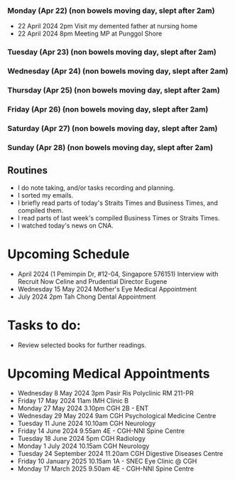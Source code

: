 ### Monday (Apr 22) (non bowels moving day, slept after 2am)
- 22 April 2024 2pm Visit my demented father at nursing home
- 22 April 2024 8pm Meeting MP at Punggol Shore


### Tuesday (Apr 23) (non bowels moving day, slept after 2am)


### Wednesday (Apr 24) (non bowels moving day, slept after 2am)


### Thursday (Apr 25) (non bowels moving day, slept after 2am)


### Friday (Apr 26) (non bowels moving day, slept after 2am)


### Saturday (Apr 27) (non bowels moving day, slept after 2am)


### Sunday (Apr 28) (non bowels moving day, slept after 2am)





## Routines
- I do note taking, and/or tasks recording and planning.
- I sorted my emails.
- I briefly read parts of today's Straits Times and Business Times, and compiled them.
- I read parts of last week's compiled Business Times or Straits Times.
- I watched today's news on CNA.

# Upcoming Schedule
- April 2024 (1 Pemimpin Dr, #12-04, Singapore 576151) Interview with Recruit Now Celine and Prudential Director Eugene
- Wednesday 15 May 2024 Mother's Eye Medical Appointment
- July 2024 2pm Tah Chong Dental Appointment

# Tasks to do:
- Review selected books for further readings.

# Upcoming Medical Appointments
- Wednesday 8 May 2024 3pm Pasir Ris Polyclinic RM 211-PR
- Friday 17 May 2024 11am IMH Clinic B
- Monday 27 May 2024 3.10pm CGH 2B - ENT
- Wednesday 29 May 2024 9am CGH Psychological Medicine Centre
- Tuesday 11 June 2024 10.10am CGH Neurology
- Friday 14 June 2024 9.55am 4E - CGH-NNI Spine Centre
- Tuesday 18 June 2024 5pm CGH Radiology
- Monday 1 July 2024 10.15am CGH Neurology
- Tuesday 24 September 2024 11.20am CGH Digestive Diseases Centre
- Friday 10 January 2025 10.15am 1A - SNEC Eye Clinic @ CGH
- Monday 17 March 2025 9.50am 4E - CGH-NNI Spine Centre
